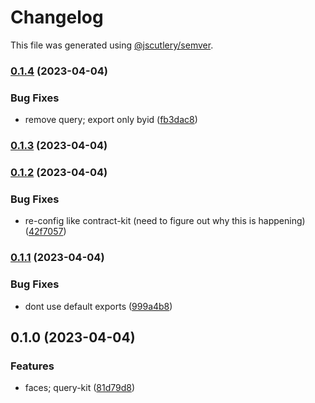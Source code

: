 # Changelog

This file was generated using [@jscutlery/semver](https://github.com/jscutlery/semver).

### [0.1.4](https://github.com/permafacts/facts-kit/compare/query-kit-0.1.3...query-kit-0.1.4) (2023-04-04)


### Bug Fixes

* remove query; export only byid ([fb3dac8](https://github.com/permafacts/facts-kit/commit/fb3dac80a9410befa3c4a5de7148b098ccc0cbad))

### [0.1.3](https://github.com/permafacts/facts-kit/compare/query-kit-0.1.2...query-kit-0.1.3) (2023-04-04)

### [0.1.2](https://github.com/permafacts/facts-kit/compare/query-kit-0.1.1...query-kit-0.1.2) (2023-04-04)


### Bug Fixes

* re-config like contract-kit (need to figure out why this is happening) ([42f7057](https://github.com/permafacts/facts-kit/commit/42f7057466f662b61aee85cf6b32aaa49a85a2e0))

### [0.1.1](https://github.com/permafacts/facts-kit/compare/query-kit-0.1.0...query-kit-0.1.1) (2023-04-04)


### Bug Fixes

* dont use default exports ([999a4b8](https://github.com/permafacts/facts-kit/commit/999a4b82b662732e1ef069391aedff035f26409f))

## 0.1.0 (2023-04-04)


### Features

* faces; query-kit ([81d79d8](https://github.com/permafacts/facts-kit/commit/81d79d81765ef73df73d25fc388167db8f4044e1))
